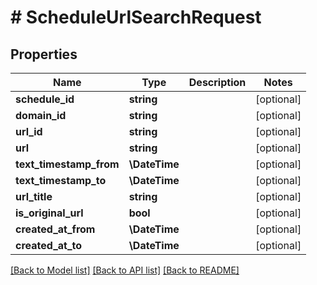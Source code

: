 # # ScheduleUrlSearchRequest

## Properties

Name | Type | Description | Notes
------------ | ------------- | ------------- | -------------
**schedule_id** | **string** |  | [optional]
**domain_id** | **string** |  | [optional]
**url_id** | **string** |  | [optional]
**url** | **string** |  | [optional]
**text_timestamp_from** | **\DateTime** |  | [optional]
**text_timestamp_to** | **\DateTime** |  | [optional]
**url_title** | **string** |  | [optional]
**is_original_url** | **bool** |  | [optional]
**created_at_from** | **\DateTime** |  | [optional]
**created_at_to** | **\DateTime** |  | [optional]

[[Back to Model list]](../../README.md#models) [[Back to API list]](../../README.md#endpoints) [[Back to README]](../../README.md)
